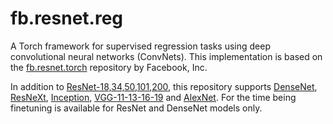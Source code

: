 # fb.resnet.reg

A Torch framework for supervised regression tasks using deep convolutional neural networks (ConvNets). This implementation is based on the [fb.resnet.torch](https://github.com/facebook/fb.resnet.torch) repository by Facebook, Inc.

In addition to [ResNet-18,34,50,101,200](), this repository supports [DenseNet](https://arxiv.org/abs/1608.06993), [ResNeXt](https://arxiv.org/abs/1611.05431), [Inception](https://arxiv.org/abs/1409.4842), [VGG-11-13-16-19](https://arxiv.org/abs/1409.1556) and [AlexNet](https://papers.nips.cc/paper/4824-imagenet-classification-with-deep-convolutional-neural-networks). For the time being finetuning is available for ResNet and DenseNet models only. 

